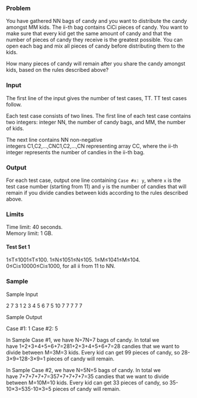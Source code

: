 ### Problem

You have gathered NN bags of candy and you want to distribute the candy amongst MM kids. The ii-th bag contains CiCi pieces of candy. You want to make sure that every kid get the same amount of candy and that the number of pieces of candy they receive is the greatest possible. You can open each bag and mix all pieces of candy before distributing them to the kids.

How many pieces of candy will remain after you share the candy amongst kids, based on the rules described above?

### Input

The first line of the input gives the number of test cases, TT. TT test cases follow.

Each test case consists of two lines. The first line of each test case contains two integers: integer NN, the number of candy bags, and MM, the number of kids.

The next line contains NN non-negative integers C1,C2,...,CNC1,C2,...,CN representing array CC, where the ii-th integer represents the number of candies in the ii-th bag.

### Output

For each test case, output one line containing `Case #x: y`, where `x` is the test case number (starting from 11) and `y` is the number of candies that will remain if you divide candies between kids according to the rules described above.

### Limits

Time limit: 40 seconds.\
Memory limit: 1 GB.

#### Test Set 1

1≤T≤1001≤T≤100.
1≤N≤1051≤N≤105.
1≤M≤1041≤M≤104.
0≤Ci≤10000≤Ci≤1000, for all ii from 11 to NN.

### Sample

Sample Input


2
7 3
1 2 3 4 5 6 7
5 10
7 7 7 7 7

Sample Output


Case #1: 1
Case #2: 5

In Sample Case #1, we have N=7N=7 bags of candy. In total we have 1+2+3+4+5+6+7=281+2+3+4+5+6+7=28 candies that we want to divide between M=3M=3 kids. Every kid can get 99 pieces of candy, so 28-3×9=128-3×9=1 pieces of candy will remain.

In Sample Case #2, we have N=5N=5 bags of candy. In total we have 7+7+7+7+7=357+7+7+7+7=35 candies that we want to divide between M=10M=10 kids. Every kid can get 33 pieces of candy, so 35-10×3=535-10×3=5 pieces of candy will remain.